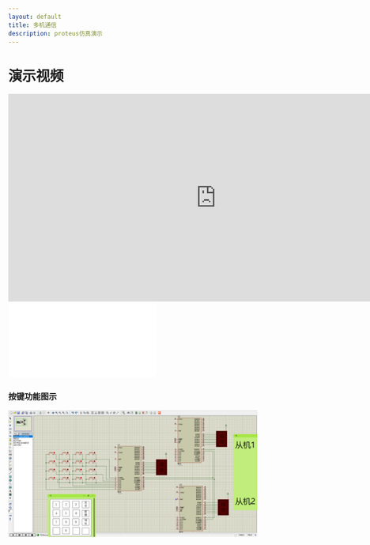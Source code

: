 ```yaml
---
layout: default
title: 多机通信
description: proteus仿真演示
---
```

# 演示视频
  <iframe width="840" height="420" src="https://showmore.com/zh/embed/0ap1ext"  frameborder="0" allow="encrypted-media" allowfullscreen></iframe>

  <iframe src="//player.bilibili.com/player.html?aid=49139169&cid=86057467&page=1" scrolling="no" border="0" frameborder="no" framespacing="0" allowfullscreen="true"> </iframe>

### 按键功能图示


![](picture/接线图.png)
